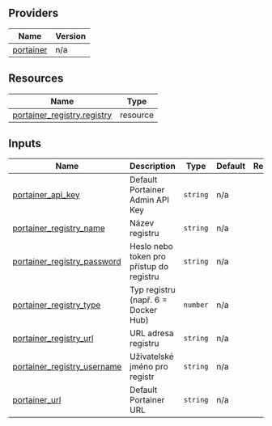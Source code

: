 <!-- BEGIN_TF_DOCS -->


## Providers

| Name | Version |
|------|---------|
| <a name="provider_portainer"></a> [portainer](#provider\_portainer) | n/a |

## Resources

| Name | Type |
|------|------|
| [portainer_registry.registry](https://registry.terraform.io/providers/grulicht/portainer/latest/docs/resources/registry) | resource |

## Inputs

| Name | Description | Type | Default | Required |
|------|-------------|------|---------|:--------:|
| <a name="input_portainer_api_key"></a> [portainer\_api\_key](#input\_portainer\_api\_key) | Default Portainer Admin API Key | `string` | n/a | yes |
| <a name="input_portainer_registry_name"></a> [portainer\_registry\_name](#input\_portainer\_registry\_name) | Název registru | `string` | n/a | yes |
| <a name="input_portainer_registry_password"></a> [portainer\_registry\_password](#input\_portainer\_registry\_password) | Heslo nebo token pro přístup do registru | `string` | n/a | yes |
| <a name="input_portainer_registry_type"></a> [portainer\_registry\_type](#input\_portainer\_registry\_type) | Typ registru (např. 6 = Docker Hub) | `number` | n/a | yes |
| <a name="input_portainer_registry_url"></a> [portainer\_registry\_url](#input\_portainer\_registry\_url) | URL adresa registru | `string` | n/a | yes |
| <a name="input_portainer_registry_username"></a> [portainer\_registry\_username](#input\_portainer\_registry\_username) | Uživatelské jméno pro registr | `string` | n/a | yes |
| <a name="input_portainer_url"></a> [portainer\_url](#input\_portainer\_url) | Default Portainer URL | `string` | n/a | yes |
<!-- END_TF_DOCS -->